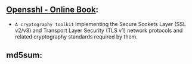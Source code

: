 ## [Opensshl - Online Book](https://www.feistyduck.com/library/openssl-cookbook/online/):
- `A cryptography toolkit` implementing the Secure Sockets Layer (SSL v2/v3) and Transport Layer Security (TLS v1) network protocols and related cryptography standards required by them.

## md5sum:

## 
